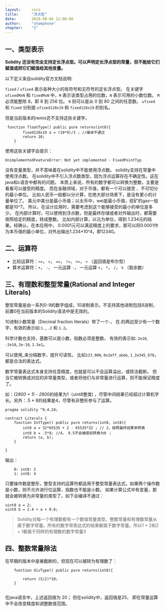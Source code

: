 ```yaml
---
layout: 	coco
title: 		"浮点型"
date: 		2018-08-04 12:00:00
author: 	"shamphone"
chapter:	"2"
---
```


## 一、类型表示

**Solidity 还没有完全支持定长浮点型。可以声明定长浮点型的常量，但不能给它们赋值或把它们赋值给其他变量。**

以下定义来自solidity官方文档说明: 

``fixed`` / ``ufixed`` 表示各种大小的有符号和无符号的定长浮点型。
在关键字 ``ufixedMxN`` 和 ``fixedMxN`` 中，``M`` 表示该类型占用的位数，``N`` 表示可用的小数位数。
``M`` 必须能整除 8，即 8 到 256 位。
``N`` 则可以是从 0 到 80 之间的任意数。
``ufixed`` 和 ``fixed`` 分别是 ``ufixed128x19`` 和 ``fixed128x19`` 的别名。

但是当前版本的remix还不支持这些关键字。
```
 function floatType() public pure returns(int8){
        fixed128x19 a = (10*9)/3 ; //编译不通过
        return 10;
    }
```
 使用这些关键字会提示：
```
UnimplementedFeatureError: Not yet implemented - FixedPointTyp
```

没有变量类型，并不意味着在solidity中不能使用浮点数。 solidity支持在常量中使用浮点数。 
在solidity中不引入浮点数类型，因为浮点运算存在不确定性。这在java和c语言中都有的问题。 
本质上来说，所有的数字都可以转换为整数，主要是看看可以接受的精度。 
而在金融领域，对于币值，都有一个可以接受 、不可切分的最小单位。
比如人民币一般都以分计算，在绝大部分场景下，是没有更小的计量单位了。 
美元中美分是最小币值；以太币中，wei是最小币值，挖矿的gas一般都是10^7。
所以，在设计应用时，需要考虑到这个能够接受的最小的单位是多少。 
在内部计算时，可以使用到浮点数，但是最终存储或者对外输出时，都需要按照给定的精度，转成整数。 
比如内部计算，以元为单位，得到 1.234元的结果。经确认，在本应用中， 0.0001元可以满足精度上的要求，那可以将0.0001作为本币值的最小单位，对外出输出1.234*10^4，即12340。 


## 二、运算符

* 比较运算符：``<=``， ``<``， ``==``， ``!=``， ``>=``， ``>`` （返回值是布尔型）
* 算术运算符：``+``， ``-``， 一元运算 ``-``， 一元运算 ``+``， ``*``， ``/``， ``%`` （取余数）


## 三、有理数和整型常量(Rational and Integer Literals)

整型常量是由一系列0-9的数字组成，10进制表示。不支持其他进制包括8进制，前置0在当前版本的Solidity语法中是无效的。

10进制小数常量（Decimal fraction literals）带了一个.， 在.的两边至少有一个数字，有效的表示如:``1.``, ``.2`` 和 ``1.2``。

科学计数也支持，基数可以是小数，指数必须是整数， 有效的表示如: ``2e10``, ``-2e10``, ``2e-10``, ``2.5e1``。

可以使用_来分隔数字，提升可读性。 比如``123_000``, ``0x2eff_abde``, ``1_2e345_678``，都是合法的表达式。 

数字常量表达式本身支持任意精度，也就是可以不会运算溢出，或除法截断。
但当它被转换成对应的非常量类型，或者将他们与非常量进行运算，则不能保证精度了。

如：(2*800 + 1) - 2*800的结果为1（uint8整类) ，尽管中间结果已经超过计算机字长。另外：.5 * 8的结果是4，尽管有非整形参与了运算。

```
pragma solidity ^0.4.24;

contract Literals {
    function IntType() public pure returns(int8, int8){
        int8 a = 32*65535 + 2 - 65535*32 ; // 2，按照最终结果来转换
		int8 b = .5*8; //4， 0.5不会被提前转换为0 ； 
        return (a, b);
    }
  
}
```

输出：

```
    0: int8: 2
    1: int8: 4

```

只要操作数是整形，整型支持的运算符都适用于整型常量表达式。如果两个操作数是小数，则不允许进行位运算，指数也不能是小数。
如果计算公式中有变量，那就会被转换为非常量的类型了，如下会编译不通过：

```
uint8 a = 2;
uint8 b = 2.4 + a + 0.6;
```

> Solidity对每一个有理数都有一个数值常量类型。整数常量和有理数常量从属于数字常量。所有的数字常表达式的结果都属于数字常量。所以1 + 2和2 + 1都属于同样的有理数的数字常量3

## 四、整数常量除法

在早期的版本中是被截断的，但现在可以被转为有理数了： 

```
    function divType() public pure returns(int8){

        return (5/2)*10;
    }
  
```

在java语言中，上述返回值为 20； 但在solidity中，返回值是25， 即在常量运算中不会改变精度和调整数值范围。 



